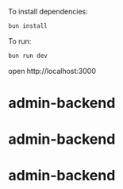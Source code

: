 To install dependencies:
```sh
bun install
```

To run:
```sh
bun run dev
```

open http://localhost:3000
# admin-backend
# admin-backend
# admin-backend
